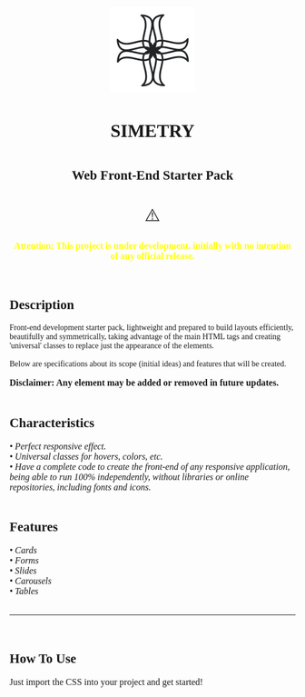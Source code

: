 <link href="https://fonts.googleapis.com/css2?family=Montserrat:wght@100;200;300;400;500;600;700;800;900&display=swap" rel="stylesheet">

<style>

    * {
        font-family: Montserrat!important;
        font-size: 16px;
    }

    h1 {
        font-size: 32px;
        font-weight: 900;
        text-align: center;
        text-transform: uppercase;
    }

    h2 {
        font-size: 23px;
        font-weight: 800;
    }
    p {

    }

</style>

<p align="center">
  <img width="150" src="https://raw.githubusercontent.com/paulogobetti/simetry/4b15c5bbf6b638f148dcd731ea05bebc2d6db67a/img/simetry-logo-icon-white-bg.svg">
</p>

<h1 style="padding-bottom: 3%;">
    Simetry
</h1>
<h2 style="text-align: center;">
    Web Front-End Starter Pack
</h2>
<br>
<div style="text-align: center; font-size: 30px;">⚠️</div>
<p style="font-weight: 700; color: #ffff00; text-align: center;">
Attention: This project is under development, initially with no intention of any official release.
</p>
<br>
<h2>
    Description
</h2>
    Front-end development starter pack, lightweight and prepared to build layouts efficiently, beautifully and symmetrically, taking advantage of the main HTML tags and creating 'universal' classes to replace just the appearance of the elements.
<br><br>
    Below are specifications about its scope (initial ideas) and features that will be created.<br><br>
    <b>Disclaimer: Any element may be added or removed in future updates.</b>
<br><br>    

<h2>
    Characteristics
</h2>

<div style="font-size: 14px!important;"><i>
    • Perfect responsive effect.
    <br>
    • Universal classes for hovers, colors, etc.
    <br>
    • Have a complete code to create the front-end of any responsive application, being able to run 100% independently, without libraries or online repositories, including fonts and icons.</i>
</div>

<br>

<h2>
    Features
</h2>

<div style="font-size: 14px!important;"><i>
    • Cards
    <br>
    • Forms
    <br>
    • Slides
    <br>
    • Carousels
    <br>
    • Tables</i>
</div>
<br>
<hr>
<br>
<h2>
    How To Use
</h2>

Just import the CSS into your project and get started!